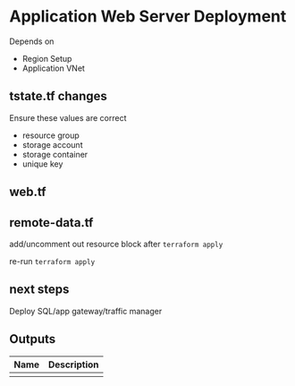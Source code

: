 # Application Web Server Deployment

Depends on

- Region Setup
- Application VNet

## tstate.tf changes

Ensure these values are correct

- resource group
- storage account
- storage container
- unique key

## web.tf

## remote-data.tf

add/uncomment out resource block  after ```terraform apply```

re-run ```terraform apply```

## next steps

Deploy SQL/app gateway/traffic manager

## Outputs

| Name | Description |
|------|-------------|
|  |  |
